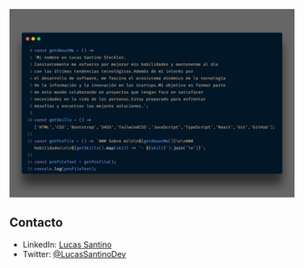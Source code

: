 
![Carbon Generated Image](def.png)
## Contacto
- LinkedIn: [Lucas Santino](https://www.linkedin.com/in/lucassantino/)
- Twitter: [@LucasSantinoDev](https://twitter.com/LucasSantinoDev)

